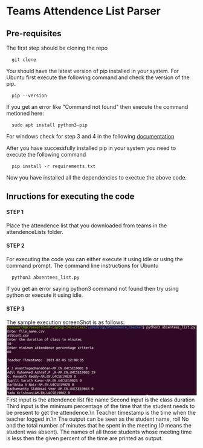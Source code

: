 # Teams Attendence List Parser
## Pre-requisites
The first step should be cloning the repo
```
  git clone 
```
You should have the latest version of pip installed in your system.
For Ubuntu first execute the following command and check the version of the pip.
``` 
  pip --version
```
If you get an error like "Command not found" then execute the command metioned here:
```
  sudo apt install python3-pip
```
For windows check for step 3 and 4 in the following [documentation](https://www.liquidweb.com/kb/install-pip-windows/)

After you have successfully installed pip in your system you need to execute the following command
```
  pip install -r requirements.txt
```
Now you have installed all the dependencies to exectue the above code.

## Inructions for executing the code
#### STEP 1
Place the attendence list that you downloaded from teams in the attendenceLists folder.
#### STEP 2
For executing the code you can either execute it using idle or using the command prompt.
The command line instructions for Ubuntu
```
  python3 absentees_list.py
```
If you get an error saying python3 command not found then try using python or execute it using idle.
#### STEP 3
The sample execution screenShot is as follows:
![Screenshot](Screenshots/execution_output.png)
First input is the attendence list file name
Second input is the class duration
Third input is the minimum percentage of the time that the student needs to be present to get the attendence.\n
Teacher timestamp is the time when the teacher logged in.\n
The output can be seen as the student name, roll No and the total number of minutes that he spent in the meeting (0 means the student was absent). The names of all those students whose meeting time is less then the given percent of the time are printed as output.




